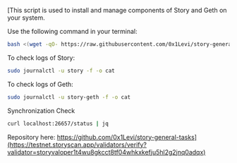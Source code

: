 [This script is used to install and manage components of Story and Geth on your system.

Use the following command in your terminal:
```bash
bash <(wget -qO- https://raw.githubusercontent.com/0x1Levi/story-general-tasks/main/general_task1.sh)
```

To check logs of Story:
```bash
sudo journalctl -u story -f -o cat
```

To check logs of Geth:
```bash
sudo journalctl -u story-geth -f -o cat
```

Synchronization Check
```bash
curl localhost:26657/status | jq
```

Repository here:
https://github.com/0x1Levi/story-general-tasks](https://testnet.storyscan.app/validators/verify?validator=storyvaloper1t4wu8gkcct8tf04whkxkefju5hl2g2jnq0adqx)
